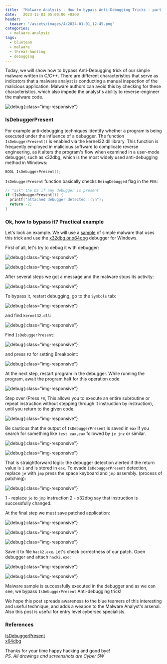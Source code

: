 ```yaml
---
title:  "Malware Analysis - How to bypass Anti-Debugging Tricks - part 1"
date:   2023-12-03 05:00:00 +0300
header:
  teaser: "/assets/images/4/2024-01-01_12-45.png"
categories: 
  - malware-analysis
tags:
  - blueteam
  - malware
  - threat-hunting
  - debugging
---
```


Today, we will show how to bypass Anti-Debugging trick of our simple malware written in C/C++. There are different characteristics that serve as indicators that a malware analyst is conducting a manual inspection of the malicious application. Malware authors can avoid this by checking for these characteristics, which also impede the analyst's ability to reverse-engineer the malware code.     

![debug](/assets/images/4/2024-01-01_12-45.png){:class="img-responsive"}         

### IsDebuggerPresent

For example anti-debugging techniques identify whether a program is being executed under the influence of a debugger. The function `IsDebuggerPresent()` is enabled via the kernel32.dll library. This function is frequently employed in malicious software to complicate reverse engineering, as it alters the program's flow when examined in a user-mode debugger, such as x32dbg, which is the most widely used anti-debugging method in Windows:    

```cpp
BOOL IsDebuggerPresent();
```

`IsDebuggerPresent` function basically checks `BeingDebugged` flag in the `PEB`:    

```cpp
// "ask" the OS if any debugger is present
if (IsDebuggerPresent()) {
  printf("attached debugger detected :(\n");
  return -2;
}
```

### Ok, how to bypass it? Practical example

Let's look an example. We will use a [sample](/assets/images/4/hack.exe.7z) of simple malware that uses this trick and use the [x32dbg or x64dbg](https://x64dbg.com/) debugger for Windows.    

First of all, let's try to debug it with debugger:      

![debug](/assets/images/4/2024-01-01_11-18.png){:class="img-responsive"}             

![debug](/assets/images/4/2024-01-01_11-20.png){:class="img-responsive"}             

After several steps we got a message and the malware stops its activity:    

![debug](/assets/images/4/2024-01-01_11-21.png){:class="img-responsive"}             

To bypass it, restart debugging, go to the `Symbols` tab:    

![debug](/assets/images/4/2024-01-01_11-25.png){:class="img-responsive"}             

and find `kernel32.dll`:    

![debug](/assets/images/4/2024-01-01_11-25_1.png){:class="img-responsive"}             

Find `IsDebuggerPresent`:    

![debug](/assets/images/4/2024-01-01_11-29.png){:class="img-responsive"}             

and press `F2` for setting Breakpoint:    

![debug](/assets/images/4/2024-01-01_11-30.png){:class="img-responsive"}             

At the next step, restart program in the debugger. While running the program, await the program halt for this operation code:    

![debug](/assets/images/4/2024-01-01_11-36.png){:class="img-responsive"}             

Step over (Press `F8`, This allows you to execute an entire subroutine or repeat instruction without stepping through it instruction by instruction), until you return to the given code.    

![debug](/assets/images/4/2024-01-01_11-46.png){:class="img-responsive"}             

Be cautious that the output of `IsDebuggerPresent` is saved in `eax` if you search for something like `test eax,eax` followed by `je jnz` or similar.

![debug](/assets/images/4/2024-01-01_11-51.png){:class="img-responsive"}             

![debug](/assets/images/4/2024-01-02_00-32.png){:class="img-responsive"}             

That is straightforward logic: the debugger detection alerted if the return value is `1` and is stored in `eax`. To evade `IsDebuggerPresent` detection, replace `je` with `jmp` press the space keyboard and `jmp` assembly. (process of patching):    

![debug](/assets/images/4/2024-01-01_11-59.png){:class="img-responsive"}             

1 - replace `je` to `jmp` instruction
2 - x32dbg say that instruction is successfully changed.    

At the final step we must save patched application:    

![debug](/assets/images/4/2024-01-01_12-01.png){:class="img-responsive"}             

![debug](/assets/images/4/2024-01-01_12-02.png){:class="img-responsive"}             

![debug](/assets/images/4/2024-01-01_12-02_1.png){:class="img-responsive"}             

Save it to file `hack2.exe`. Let's check correctness of our patch. Open debugger and attach `hack2.exe`:    

![debug](/assets/images/4/2024-01-01_12-04.png){:class="img-responsive"}             

![debug](/assets/images/4/2024-01-01_12-04_1.png){:class="img-responsive"}             

Malware sample is successfully executed in the debugger and as we can see, we bypass `IsDebuggerPresent` Anti-debugging trick!    

We hope this post spreads awareness to the blue teamers of this interesting and useful technique, and adds a weapon to the Malware Analyst's arsenal. Also this post is useful for entry level cybersec specialists.     

### References

[IsDebuggerPresent](https://learn.microsoft.com/en-us/windows/win32/api/debugapi/nf-debugapi-isdebuggerpresent)     
[x64dbg](https://x64dbg.com/)    

Thanks for your time happy hacking and good bye!   
*PS. All drawings and screenshots are Cyber 5W*    

